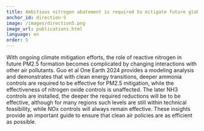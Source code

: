 ```yaml
---
title: Ambitious nitrogen abatement is required to mitigate future global PM2.5 air pollution towards the World Health Organization targets
anchor_id: direction-5
image: /images/direction5.png
image_url: publications.html
language: en
order: 5
---
```


With ongoing climate mitigation efforts, the role of reactive nitrogen in future PM2.5 formation becomes complicated by changing interactions with other air pollutants. Guo et al One Earth 2024 provides a modeling analysis and demonstrates that with clean energy transitions, deeper ammonia controls are required to be effective for PM2.5 mitigation, while the effectiveness of nitrogen oxide controls is unaffected. The later NH3 controls are installed, the deeper the required reductions will be to be effective, although for many regions such levels are still within technical feasibility, while NOx controls will always remain effective. These insights provide an important guide to ensure that clean air policies are as efficient as possible. 
